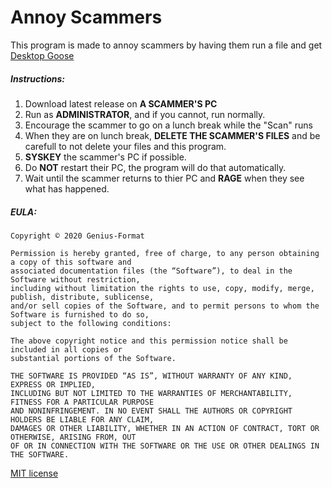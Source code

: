 # Annoy Scammers
This program is made to annoy scammers by having them run a file and get [Desktop Goose](https://samperson.itch.io/desktop-goose)
##### Instructions:
1. Download latest release on **A SCAMMER'S PC**
2. Run as **ADMINISTRATOR**, and if you cannot, run normally.
3. Encourage the scammer to go on a lunch break while the "Scan" runs
4. When they are on lunch break, **DELETE THE SCAMMER'S FILES** and be carefull to not delete your files and this program.
5. **SYSKEY** the scammer's PC if possible.
6. Do **NOT** restart their PC, the program will do that automatically.
7. Wait until the scammer returns to thier PC and **RAGE** when they see what has happened.


##### EULA:
```
Copyright © 2020 Genius-Format

Permission is hereby granted, free of charge, to any person obtaining a copy of this software and
associated documentation files (the “Software”), to deal in the Software without restriction,
including without limitation the rights to use, copy, modify, merge, publish, distribute, sublicense,
and/or sell copies of the Software, and to permit persons to whom the Software is furnished to do so,
subject to the following conditions:

The above copyright notice and this permission notice shall be included in all copies or
substantial portions of the Software.

THE SOFTWARE IS PROVIDED “AS IS”, WITHOUT WARRANTY OF ANY KIND, EXPRESS OR IMPLIED,
INCLUDING BUT NOT LIMITED TO THE WARRANTIES OF MERCHANTABILITY, FITNESS FOR A PARTICULAR PURPOSE
AND NONINFRINGEMENT. IN NO EVENT SHALL THE AUTHORS OR COPYRIGHT HOLDERS BE LIABLE FOR ANY CLAIM,
DAMAGES OR OTHER LIABILITY, WHETHER IN AN ACTION OF CONTRACT, TORT OR OTHERWISE, ARISING FROM, OUT
OF OR IN CONNECTION WITH THE SOFTWARE OR THE USE OR OTHER DEALINGS IN THE SOFTWARE.
```
[MIT license](https://mit-license.org/)
